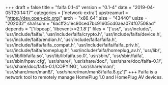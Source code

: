 +++
draft = false
title = "faifa 0.1-4"
version = "0.1-4"
date = "2019-04-05T20:14:17"
categories = ['network-extra']
upstreamurl = "https://dev.open-plc.org/"
arch = "x86_64"
size = "43440"
usize = "202032"
sha1sum = "6acff2c1ec90ced7bc91605cd0aea074f07508ad"
depends = "['libpcap', 'libevent>=2.1.8']"
files = "['usr/', 'usr/include/', 'usr/include/faifa/', 'usr/include/faifa/crypto.h', 'usr/include/faifa/device.h', 'usr/include/faifa/endian.h', 'usr/include/faifa/faifa.h', 'usr/include/faifa/faifa_compat.h', 'usr/include/faifa/faifa_priv.h', 'usr/include/faifa/homeplug.h', 'usr/include/faifa/homeplug_av.h', 'usr/lib/', 'usr/lib/libfaifa.so', 'usr/lib/libfaifa.so.0', 'usr/sbin/', 'usr/sbin/faifa', 'usr/sbin/hpav_cfg', 'usr/share/', 'usr/share/doc/', 'usr/share/doc/faifa-0.1/', 'usr/share/doc/faifa-0.1/COPYING', 'usr/share/man/', 'usr/share/man/man8/', 'usr/share/man/man8/faifa.8.gz']"
+++
Faifa is a network tool to remotely manage HomePlug 1.0 and HomePlug AV devices.